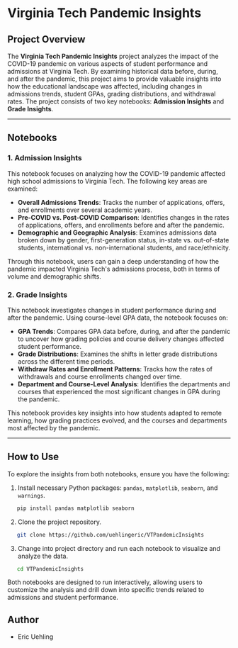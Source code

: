 # Virginia Tech Pandemic Insights

## Project Overview

The **Virginia Tech Pandemic Insights** project analyzes the impact of the COVID-19 pandemic on various aspects of student performance and admissions at Virginia Tech. By examining historical data before, during, and after the pandemic, this project aims to provide valuable insights into how the educational landscape was affected, including changes in admissions trends, student GPAs, grading distributions, and withdrawal rates. The project consists of two key notebooks: **Admission Insights** and **Grade Insights**.

---

## Notebooks

### 1. Admission Insights
This notebook focuses on analyzing how the COVID-19 pandemic affected high school admissions to Virginia Tech. The following key areas are examined:
- **Overall Admissions Trends**: Tracks the number of applications, offers, and enrollments over several academic years.
- **Pre-COVID vs. Post-COVID Comparison**: Identifies changes in the rates of applications, offers, and enrollments before and after the pandemic.
- **Demographic and Geographic Analysis**: Examines admissions data broken down by gender, first-generation status, in-state vs. out-of-state students, international vs. non-international students, and race/ethnicity.

Through this notebook, users can gain a deep understanding of how the pandemic impacted Virginia Tech's admissions process, both in terms of volume and demographic shifts.

### 2. Grade Insights
This notebook investigates changes in student performance during and after the pandemic. Using course-level GPA data, the notebook focuses on:
- **GPA Trends**: Compares GPA data before, during, and after the pandemic to uncover how grading policies and course delivery changes affected student performance.
- **Grade Distributions**: Examines the shifts in letter grade distributions across the different time periods.
- **Withdraw Rates and Enrollment Patterns**: Tracks how the rates of withdrawals and course enrollments changed over time.
- **Department and Course-Level Analysis**: Identifies the departments and courses that experienced the most significant changes in GPA during the pandemic.

This notebook provides key insights into how students adapted to remote learning, how grading practices evolved, and the courses and departments most affected by the pandemic.

---

## How to Use

To explore the insights from both notebooks, ensure you have the following:

1. Install necessary Python packages: `pandas`, `matplotlib`, `seaborn`, and `warnings`.

```bash
   pip install pandas matplotlib seaborn
```

2. Clone the project repository.

```bash
   git clone https://github.com/uehlingeric/VTPandemicInsights
```

3. Change into project directory and run each notebook to visualize and analyze the data.

```bash
   cd VTPandemicInsights
```
Both notebooks are designed to run interactively, allowing users to customize the analysis and drill down into specific trends related to admissions and student performance.

## Author

- Eric Uehling
